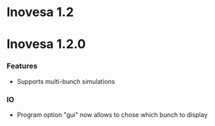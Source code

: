 # Inovesa 1.2

# Inovesa 1.2.0

### Features

*   Supports multi-bunch simulations


### IO

*   Program option "gui" now allows to chose which bunch to display


